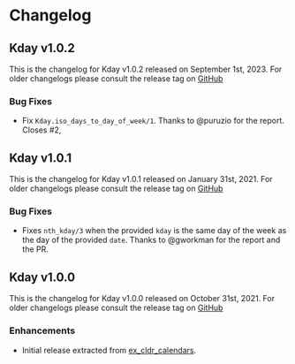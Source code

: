 # Changelog

## Kday v1.0.2

This is the changelog for Kday v1.0.2 released on September 1st, 2023.  For older changelogs please consult the release tag on [GitHub](https://github.com/kipcole9/kday/tags)

### Bug Fixes

* Fix `Kday.iso_days_to_day_of_week/1`. Thanks to @puruzio for the report. Closes #2,

## Kday v1.0.1

This is the changelog for Kday v1.0.1 released on January 31st, 2021.  For older changelogs please consult the release tag on [GitHub](https://github.com/kipcole9/kday/tags)

### Bug Fixes

* Fixes `nth_kday/3` when the provided `kday` is the same day of the week as the day of the provided `date`. Thanks to @gworkman for the report and the PR.

## Kday v1.0.0

This is the changelog for Kday v1.0.0 released on October 31st, 2021.  For older changelogs please consult the release tag on [GitHub](https://github.com/kipcole9/kday/tags)

### Enhancements

* Initial release extracted from [ex_cldr_calendars](https://hex.pm/packages/ex_cldr_calendars).

